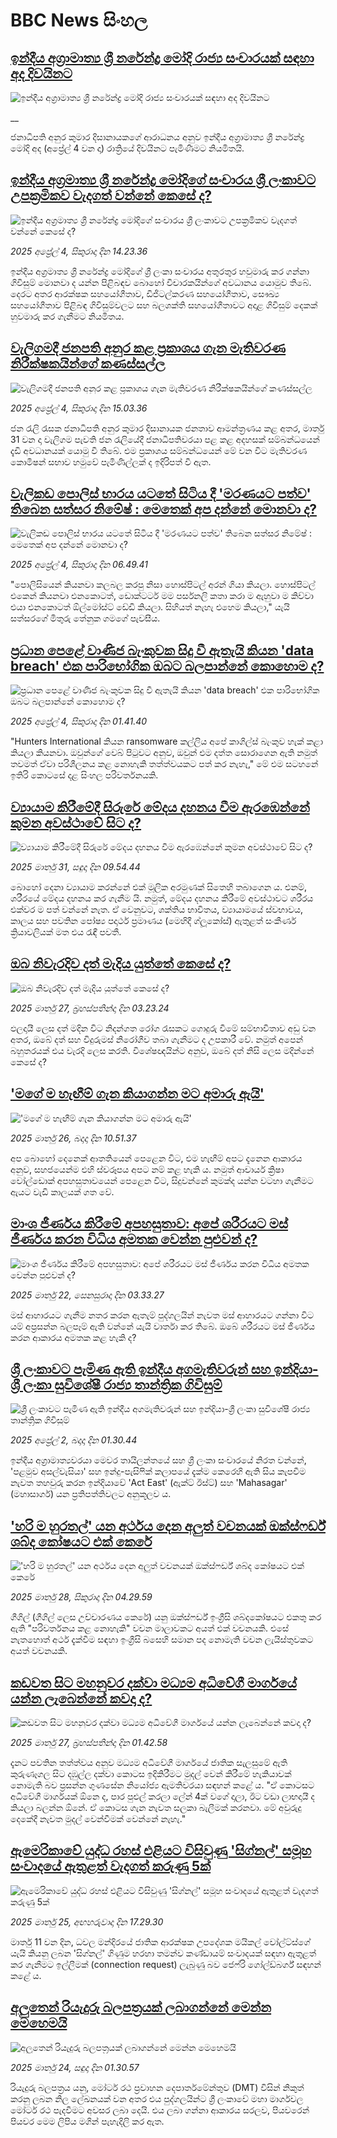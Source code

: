 # BBC News සිංහල## [ඉන්දීය අග්‍රාමාත්‍ය ශ්‍රී නරේන්ද්‍ර මෝදි රාජ්‍ය සංචාරයක් සඳහා අද දිවයිනට](https://www.bbc.co.uk/sinhala/live/cgrgw5q2zwqt?at_campaign=githubrss)![ඉන්දීය අග්‍රාමාත්‍ය ශ්‍රී නරේන්ද්‍ර මෝදි රාජ්‍ය සංචාරයක් සඳහා අද දිවයිනට](https://ichef.bbci.co.uk/ace/standard/240/cpsprodpb/31bf/live/637cae60-1140-11f0-ac9f-c37d6fd89579.jpg)__ජනාධිපති අනුර කුමාර දිසානායකගේ ආරාධනය අනුව ඉන්දීය අග්‍රාමාත්‍ය ශ්‍රී නරේන්ද්‍ර මෝදි අද (අප්‍රේල් 4 වන දා) රාත්‍රියේ දිවයිනට පැමිණීමට නියමිතයි.## [ඉන්දීය අග්‍රමාත්‍ය ශ්‍රී නරේන්ද්‍ර මෝදිගේ සංචාරය ශ්‍රී ලංකාවට උපක්‍රමිකව වැදගත් වන්නේ කෙසේ ද?](https://www.bbc.com/sinhala/articles/cp34np4vklqo?at_campaign=githubrss)![ඉන්දීය අග්‍රමාත්‍ය ශ්‍රී නරේන්ද්‍ර මෝදිගේ සංචාරය ශ්‍රී ලංකාවට උපක්‍රමිකව වැදගත් වන්නේ කෙසේ ද?](https://ichef.bbci.co.uk/ace/standard/240/cpsprodpb/df4b/live/6f880350-1161-11f0-ba12-8d27eb561761.jpg)_2025 අප්‍රේල් 4, සිකුරාදා දින 14.23.36_ඉන්දීය අග්‍රමාත්‍ය ශ්‍රී නරේන්ද්‍ර මෝදිගේ ශ්‍රී ලංකා සංචාරය අතුරතුර හවුමාරු කර ගන්නා ගිවිසුම් මොනවා ද යන්න පිළිබඳව බොහෝ විචාරකයින්ගේ අවධානය යොමුව තිබේ.
දෙරට අතර ආරක්ෂක සහයෝගීතාව, ඩිජිටල්කරණ සහයෝගීතාව, සෞඛ්‍ය සහයෝගීතාව පිළිබඳ ගිවිසුම්වලට සහ බලශක්ති සහයෝගීතාවට අදාළ ගිවිසුම් දෙකක් හුවමාරු කර ගැනීමට නියමිතය.## [වැලිගමදී ජනපති අනුර කළ ප්‍රකාශය ගැන මැතිවරණ නිරීක්ෂකයින්ගේ කණස්සල්ල](https://www.bbc.com/sinhala/articles/cgjl68w62w2o?at_campaign=githubrss)![වැලිගමදී ජනපති අනුර කළ ප්‍රකාශය ගැන මැතිවරණ නිරීක්ෂකයින්ගේ කණස්සල්ල](https://ichef.bbci.co.uk/ace/standard/240/cpsprodpb/9d69/live/795ab6e0-1141-11f0-ba12-8d27eb561761.jpg)_2025 අප්‍රේල් 4, සිකුරාදා දින 15.03.36_ජන රැලි රැසක ජනාධිපති අනුර කුමාර දිසානායක ජනතාව ආමන්ත්‍රණය කළ අතර, මාර්තු 31 වන දා වැලිගම පැවති ජන රැලියේදී ජනාධිපතිවරයා පළ කළ අදහසක් සම්බන්ධයෙන් දැඩි අවධානයක් යොමු වී තිබේ.
එම ප්‍රකාශය සම්බන්ධයෙන් මේ වන විට මැතිවරණ කොමිෂන් සභාව හමුවේ පැමිණිල්ලක් ද ඉදිරිපත් වී ඇත.## [වැලිකඩ පොලිස් භාරය යටතේ සිටිය දී 'මරණයට පත්ව' තිබෙන සත්සර නිමේෂ් : මෙතෙක් අප දන්නේ මොනවා ද?](https://www.bbc.com/sinhala/articles/cwy0x1lj7y2o?at_campaign=githubrss)![වැලිකඩ පොලිස් භාරය යටතේ සිටිය දී 'මරණයට පත්ව' තිබෙන සත්සර නිමේෂ් : මෙතෙක් අප දන්නේ මොනවා ද?](https://ichef.bbci.co.uk/ace/standard/240/cpsprodpb/c06b/live/1ae153a0-1117-11f0-9e42-81e635c39ce1.jpg)_2025 අප්‍රේල් 4, සිකුරාදා දින 06.49.41_"පොලිසියෙන් කියනවා කලබල කරපු නිසා හොස්පිටල් අරන් ගියා කියලා. හොස්පිටල් එකෙන් කියනවා එනකොටත්, ඩොක්ටර්ට මම පර්සනලි කතා කරා ම ඇහුවා ම කිව්වා එයා එනකොටත් ඕල්මෝස්ට් ඩේඩි කියලා. සිහියත් නැහැ එහෙම කියලා," යැයි සත්සරගේ මිතුරු තේනුක ගමගේ පැවසීය.## [ප්‍රධාන පෙළේ වාණිජ බැංකුවක සිදු වී ඇතැයි කියන 'data breach' එක පාරිභෝගික ඔබට බලපාන්නේ කොහොම ද?](https://www.bbc.com/sinhala/articles/c1lmgpm302go?at_campaign=githubrss)![ප්‍රධාන පෙළේ වාණිජ බැංකුවක සිදු වී ඇතැයි කියන 'data breach' එක පාරිභෝගික ඔබට බලපාන්නේ කොහොම ද?](https://ichef.bbci.co.uk/ace/standard/240/cpsprodpb/e8b3/live/c7a500b0-0fcc-11f0-9f8d-f125b11f3e53.jpg)_2025 අප්‍රේල් 4, සිකුරාදා දින 01.41.40_"Hunters International කියන ransomware කල්ලිය අපේ කාගිල්ස් බැංකුව හැක් කළා කියලා කියනවා. ඔවුන්ගේ වෙබ් පිටුවට අනුව, ඔවුන් එම දත්ත සොරාගෙන ඇති නමුත් තවමත් ඒවා පරිශීලනය කළ නොහැකි තත්ත්වයකට පත් කර නැහැ," මේ එම සටහනේ ඉතිරි කොටසේ දළ සිංහල පරිවර්තනයකි.## [ව්‍යායාම කිරීමේදී සිරුරේ මේදය දහනය වීම ඇරඹෙන්නේ කුමන අවස්ථාවේ සිට ද?](https://www.bbc.com/sinhala/articles/ce3q16xw4rro?at_campaign=githubrss)![ව්‍යායාම කිරීමේදී සිරුරේ මේදය දහනය වීම ඇරඹෙන්නේ කුමන අවස්ථාවේ සිට ද?](https://ichef.bbci.co.uk/ace/standard/240/cpsprodpb/5a15/live/fa573880-0e09-11f0-90cb-6de76cd8d1c0.jpg)_2025 මාර්තු 31, සඳුදා දින 09.54.44_බොහෝ දෙනා ව්‍යායාම කරන්නේ එක් මූලික අරමුණක් සිතෙහි තබාගෙන ය. එනම්, ශරීරයේ මේදය දහනය කර ගැනීම යි. 
නමුත්, මේදය දහනය කිරීමේ අවස්ථාවට ශරීරය එක්වර ම පත් වන්නේ නැත. ඒ වෙනුවට, ශක්තිය භාවිතය, ව්‍යායාමයේ ස්වභාවය, කාලය සහ පවතින පෝෂ්‍ය පදාර්ථ ප්‍රමාණය (මෙහිදී ග්ලූකෝස්) ඇතුළත් සංකීර්ණ ක්‍රියාවලියක් මත එය රැඳී පවතී.## [ඔබ නිවැරදිව දත් මැදිය යුත්තේ කෙසේ ද?](https://www.bbc.com/sinhala/articles/cdjy033k9nxo?at_campaign=githubrss)![ඔබ නිවැරදිව දත් මැදිය යුත්තේ කෙසේ ද?](https://ichef.bbci.co.uk/ace/standard/240/cpsprodpb/0747/live/cafc9260-0a35-11f0-88b7-5556e7b55c5e.jpg)_2025 මාර්තු 27, බ්‍රහස්පතින්දා දින 03.23.24_ඵලදායී ලෙස දත් මදින විට නිදන්ගත රෝග රැසකට ගොදුරු වීමේ සම්භාවිතාව අඩු වන අතර, ඔබේ දත් සහ විදුරුමස් නිරෝගීව තබා ගැනීමට ද උපකාරී වේ. නමුත් අපෙන් බහුතරයක් එය වැරදි ලෙස කරති. විශේෂඥයින්ට අනුව, ඔබේ දත් නිසි ලෙස මදින්නේ කෙසේ ද?## ['මගේ ම හැඟීම් ගැන කියාගන්න මට අමාරු ඇයි'](https://www.bbc.com/sinhala/articles/cp8yzq9l6mdo?at_campaign=githubrss)!['මගේ ම හැඟීම් ගැන කියාගන්න මට අමාරු ඇයි'](https://ichef.bbci.co.uk/ace/standard/240/cpsprodpb/2e10/live/31a78fc0-ee1a-11ef-adce-87a43514d3f8.jpg)_2025 මාර්තු 26, බදාදා දින 10.51.37_අප බොහෝ දෙනෙක් ආතතියෙන් පෙළෙන විට, එම හැඟීම් අපට දැනෙන ආකාරය අනුව,  සහජයෙන්ම එහි ස්වරූපය අපට නම් කළ හැකි ය.
නමුත් ආචාර්ය ක්‍රිෂා වෝල්ඩොක් අපහසුතාවයෙන් පෙළෙන විට, සිදුවන්නේ කුමක්ද යන්න වටහා ගැනීමට ඇයට වැඩි කාලයක් ගත වේ.## [මාංශ ජීර්ණය කිරීමේ අපහසුතාව: අපේ ශරීරයට මස් ජීර්ණය කරන විධිය අමතක වෙන්න පුළුවන් ද?](https://www.bbc.com/sinhala/articles/c1w0452yn3do?at_campaign=githubrss)![මාංශ ජීර්ණය කිරීමේ අපහසුතාව: අපේ ශරීරයට මස් ජීර්ණය කරන විධිය අමතක වෙන්න පුළුවන් ද?](https://ichef.bbci.co.uk/ace/standard/240/cpsprodpb/d0e5/live/e3e10140-02dc-11f0-8c3d-b7dcc7510cb1.jpg)_2025 මාර්තු 22, සෙනසුරාදා දින 03.33.27_මස් ආහාරයට ගැනීම නතර කරන ඇතැම් පුද්ගලයින් නැවත මස් ආහාරයට ගන්නා විට යම් අප්‍රසන්න බලපෑම් ඇති වන්නේ යැයි වාර්තා කර තිබේ. ඔබේ ශරීරයට මස් ජීර්ණය කරන ආකාරය අමතක කළ හැකි ද?## [ශ්‍රී ලංකාවට පැමිණ ඇති ඉන්දීය අගමැතිවරුන් සහ ඉන්දියා-ශ්‍රී ලංකා සුවිශේෂී රාජ්‍ය තාන්ත්‍රික ගිවිසුම්](https://www.bbc.com/sinhala/articles/cvg940v0nkxo?at_campaign=githubrss)![ශ්‍රී ලංකාවට පැමිණ ඇති ඉන්දීය අගමැතිවරුන් සහ ඉන්දියා-ශ්‍රී ලංකා සුවිශේෂී රාජ්‍ය තාන්ත්‍රික ගිවිසුම්](https://ichef.bbci.co.uk/ace/standard/240/cpsprodpb/7a86/live/a5cfdc40-0f62-11f0-9053-3d85aa11237d.jpg)_2025 අප්‍රේල් 2, බදාදා දින 01.30.44_ඉන්දීය අග්‍රාමාත්‍යවරයා මෙවර තායිලන්තයේ සහ ශ්‍රී ලංකා සංචාරයේ නිරත වන්නේ, 'පළමුව අසල්වැසියා' සහ ඉන්දු-පැසිෆික් කලාපයේ දැක්ම කෙරෙහි ඇති සිය කැපවීම නැවත තහවුරු කරන ඉන්දියාවේ 'Act East' (ඇක්ට් ඊස්ට්) සහ 'Mahasagar' (මහාසාගර්) යන ප්‍රතිපත්තිවලට අනුකූලව ය.## ['හරි ම හුරතල්' යන අර්ථය දෙන අලුත් වචනයක් ඔක්ස්ෆර්ඩ් ශබ්ද කෝෂයට එක් කෙරේ](https://www.bbc.com/sinhala/articles/cy830g287l3o?at_campaign=githubrss)!['හරි ම හුරතල්' යන අර්ථය දෙන අලුත් වචනයක් ඔක්ස්ෆර්ඩ් ශබ්ද කෝෂයට එක් කෙරේ](https://ichef.bbci.co.uk/ace/standard/240/cpsprodpb/e2b3/live/02d57750-0ac3-11f0-91ac-b9681501b6e2.jpg)_2025 මාර්තු 28, සිකුරාදා දින 04.29.59_ගීගිල් (ගීගිල් ලෙස උච්චාරණය කෙරේ) යනු ඔක්ස්ෆර්ඩ් ඉංග්‍රීසි ශබ්දකෝෂයට එකතු කර ඇති "පරිවර්තනය කළ නොහැකි" වචන මාලාවකට අයත් එක් වචනයකි. එසේ නැතහොත් අර්ථ දැක්වීම සඳහා ඉංග්‍රීසි බසෙහි සමාන පද නොමැති වචන ලැයිස්තුවකට අයත් වචනයකි.## [කඩවත සිට මහනුවර දක්වා මධ්‍යම අධිවේගී මාර්ගයේ යන්න ලැබෙන්නේ කවදා ද?](https://www.bbc.com/sinhala/articles/c4g0n52l3zgo?at_campaign=githubrss)![කඩවත සිට මහනුවර දක්වා මධ්‍යම අධිවේගී මාර්ගයේ යන්න ලැබෙන්නේ කවදා ද?](https://ichef.bbci.co.uk/ace/standard/240/cpsprodpb/7862/live/69ffd930-0ac7-11f0-94d4-6f954f5dcfa3.jpg)_2025 මාර්තු 27, බ්‍රහස්පතින්දා දින 01.42.58_දැනට පවතින තත්ත්වය අනුව මධ්‍යම අධිවේගී මාර්ගයේ ජාතික සැලසුමේ ඇති කුරුණෑගල සිට දඹුල්ල දක්වා කොටස ඉදිකිරීමට මුදල් වෙන් කිරීමේ හැකියාවක් නොමැති බව ප්‍රසන්න ගුණසේන නියෝජ්‍ය ඇමතිවරයා සඳහන් කළේ ය. "ඒ කොටසට අධිවේගී මාර්ගයක් ඕනෙ ද, පාර පුළුල් කරලා ලේන් 4ක් වගේ දාලා, ඊට වඩා ලාභදායී ද කියලා බලන්න ඕනේ. ඒ කොටස ගැන නැවත සලකා බැලීමක් කරනවා. මේ අවුරුදු දෙකේදී නැවත මුදල් වෙන්වීමක් වෙන්නේ නැහැ."## [ඇමෙරිකාවේ යුද්ධ රහස් එළියට විසිවුණු 'සිග්නල්' සමූහ සංවාදයේ ඇතුළත් වැදගත් කරුණු 5ක්](https://www.bbc.com/sinhala/articles/cvg1rdlklp1o?at_campaign=githubrss)![ඇමෙරිකාවේ යුද්ධ රහස් එළියට විසිවුණු 'සිග්නල්' සමූහ සංවාදයේ ඇතුළත් වැදගත් කරුණු 5ක්](https://ichef.bbci.co.uk/ace/standard/240/cpsprodpb/af40/live/f6a3a8e0-0a44-11f0-97d3-37df2b293ed1.png)_2025 මාර්තු 25, අඟහරුවාදා දින 17.29.30_මාර්තු 11 වන දින, ධවල මන්දිරයේ ජාතික ආරක්ෂක උපදේශක මයිකල් වෝල්ට්ස්ගේ යැයි කියනු ලබන 'සිග්නල්' ගිණුම හරහා තමන්ව කණ්ඩායම් සංවාදයක් සඳහා ඇතුළත් කර ගැනීමට ඉල්ලීමක් (connection request) ලැබුණු බව ජෙෆ්රි ගෝල්ඩ්බර්ග් සඳහන් කළේ ය.## [අලුතෙන් රියැදුරු බලපත්‍රයක් ලබාගන්නේ මෙන්න මෙහෙමයි ](https://www.bbc.com/sinhala/articles/clynm99jelko?at_campaign=githubrss)![අලුතෙන් රියැදුරු බලපත්‍රයක් ලබාගන්නේ මෙන්න මෙහෙමයි ](https://ichef.bbci.co.uk/ace/standard/240/cpsprodpb/b3b0/live/bca4cdb0-07a9-11f0-88b7-5556e7b55c5e.png)_2025 මාර්තු 24, සඳුදා දින 01.30.57_රියැදුරු බලපත්‍රය යනු, මෝටර් රථ ප්‍රවාහන දෙපාර්තමේන්තුව (DMT) විසින් නිකුත් කරනු ලබන නිල ලේඛනයක් වන අතර එය පුද්ගලයින්ට ශ්‍රී ලංකාවේ මහා මාර්ගවල මෝටර් රථ පැදවීමට අවසර ලබා දෙයි. එය ලබා ගන්නා ආකාරය සරලව, පියවරෙන් පියවර මෙම ලිපිය මගින් පැහැදිලි කර ඇත.